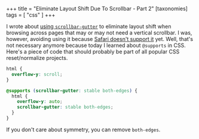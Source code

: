 +++
title = "Eliminate Layout Shift Due To Scrollbar - Part 2"
[taxonomies]
tags = [ "css" ]
+++

I wrote about [using `scrollbar-gutter`][1] to eliminate layout shift when browsing across pages
that may or may not need a vertical scrollbar. I was, however, avoiding using it because [Safari
doesn't support it][2] yet. Well, that's not necessary anymore because today I learned about
`@supports` in CSS. Here's a piece of code that should probably be part of all popular CSS
reset/normalize projects.

```css
html {
  overflow-y: scroll;
}

@supports (scrollbar-gutter: stable both-edges) {
  html {
    overflow-y: auto;
    scrollbar-gutter: stable both-edges;
  }
}
```

If you don't care about symmetry, you can remove `both-edges`.

[1]: ./scrollbar-layout-shift
[2]: https://caniuse.com/mdn-css_properties_scrollbar-gutter
